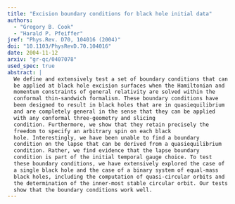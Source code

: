 ```yaml
---
title: "Excision boundary conditions for black hole initial data"
authors:
  - "Gregory B. Cook"
  - "Harald P. Pfeiffer"
jref: "Phys.Rev. D70, 104016 (2004)"
doi: "10.1103/PhysRevD.70.104016"
date: 2004-11-12
arxiv: "gr-qc/0407078"
used_spec: true
abstract: |
  We define and extensively test a set of boundary conditions that can
  be applied at black hole excision surfaces when the Hamiltonian and
  momentum constraints of general relativity are solved within the
  conformal thin-sandwich formalism. These boundary conditions have
  been designed to result in black holes that are in quasiequilibrium
  and are completely general in the sense that they can be applied
  with any conformal three-geometry and slicing
  condition. Furthermore, we show that they retain precisely the
  freedom to specify an arbitrary spin on each black
  hole. Interestingly, we have been unable to find a boundary
  condition on the lapse that can be derived from a quasiequilibrium
  condition. Rather, we find evidence that the lapse boundary
  condition is part of the initial temporal gauge choice. To test
  these boundary conditions, we have extensively explored the case of
  a single black hole and the case of a binary system of equal-mass
  black holes, including the computation of quasi-circular orbits and
  the determination of the inner-most stable circular orbit. Our tests
  show that the boundary conditions work well.
---
```

